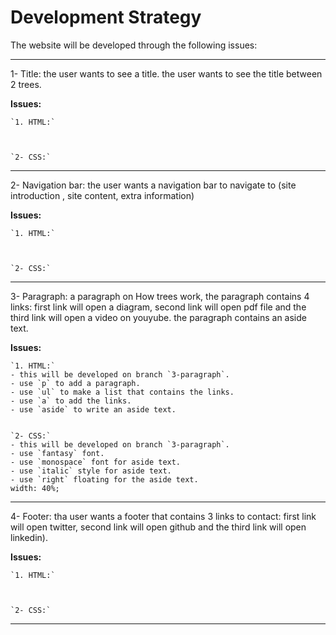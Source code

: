 # Development Strategy

The website will be developed through the following issues:

***

1- Title:
the user wants to see a title.
the user wants to see the title between 2 trees.

**Issues:**

    `1. HTML:`
   


    `2- CSS:`

***

2- Navigation bar:
the user wants a navigation bar to navigate to (site introduction
, site content, extra information)

  **Issues:**

    `1. HTML:`
   


    `2- CSS:`

***

3- Paragraph:
a paragraph on How trees work, the paragraph
contains 4 links: first link will open a diagram, second link will open
pdf file and the third link will open a video on youyube.
the paragraph contains an aside text.

  **Issues:**

    `1. HTML:`
    - this will be developed on branch `3-paragraph`.
    - use `p` to add a paragraph.
    - use `ul` to make a list that contains the links.
    - use `a` to add the links.
    - use `aside` to write an aside text.


    `2- CSS:`
    - this will be developed on branch `3-paragraph`.
    - use `fantasy` font.
    - use `monospace` font for aside text.
    - use `italic` style for aside text.
    - use `right` floating for the aside text.
    width: 40%;
  
***

4- Footer:
tha user wants a footer that contains 3 links to contact:
first link will open twitter, second link will open github and
the third link will open linkedin).

**Issues:**

    `1. HTML:`
   


    `2- CSS:`

***
